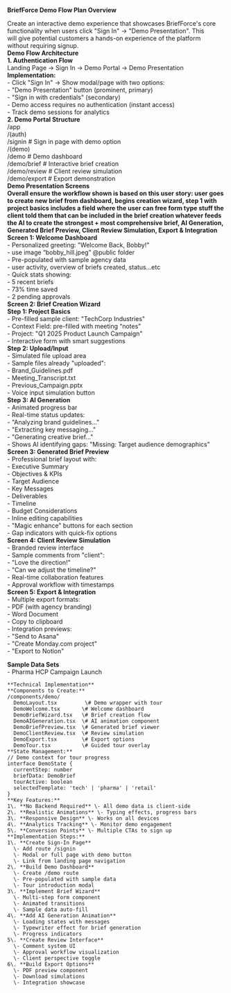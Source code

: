 **BriefForce Demo Flow Plan Overview**

Create an interactive demo experience that showcases BriefForce's core functionality when users click "Sign In" → "Demo Presentation". This  
    will give potential customers a hands-on experience of the platform  
    without requiring signup.  
    **Demo Flow Architecture**  
    **1\. Authentication Flow**  
    Landing Page → Sign In → Demo Portal → Demo Presentation  
    **Implementation:**  
    \- Click "Sign In" → Show modal/page with two options:  
      \- "Demo Presentation" button (prominent, primary)  
      \- "Sign in with credentials" (secondary)  
    \- Demo access requires no authentication (instant access)  
    \- Track demo sessions for analytics  
    **2\. Demo Portal Structure**  
    /app  
      /(auth)  
        /signin          \# Sign in page with demo option  
      /(demo)  
        /demo           \# Demo dashboard  
        /demo/brief     \# Interactive brief creation  
        /demo/review    \# Client review simulation  
        /demo/export    \# Export demonstration  
    **Demo Presentation Screens**  
**Overall ensure the workflow shown is based on this user story: user goes to create new brief from dashboard, begins creation wizard, step 1 with project basics includes a field where the user can free form type stuff the client told them that can be included in the brief creation whatever feeds the AI to create the strongest \+ most comprehensive brief, AI Generation, Generated Brief Preview, Client Review Simulation, Export & Integration**  
    **Screen 1: Welcome Dashboard**  
    \- Personalized greeting: "Welcome Back, Bobby\!"  
\- use image “bobby\_hill.jpeg” @public folder  
    \- Pre-populated with sample agency data  
\- user activity, overview of briefs created, status…etc  
    \- Quick stats showing:  
      \- 5 recent briefs  
      \- 73% time saved  
      \- 2 pending approvals  
    **Screen 2: Brief Creation Wizard**  
    **Step 1: Project Basics**  
    \- Pre-filled sample client: "TechCorp Industries"  
\- Context Field: pre-filled with meeting “notes”  
    \- Project: "Q1 2025 Product Launch Campaign"  
    \- Interactive form with smart suggestions  
    **Step 2: Upload/Input**  
    \- Simulated file upload area  
    \- Sample files already "uploaded":  
      \- Brand\_Guidelines.pdf  
      \- Meeting\_Transcript.txt  
      \- Previous\_Campaign.pptx  
    \- Voice input simulation button  
    **Step 3: AI Generation**  
    \- Animated progress bar  
    \- Real-time status updates:  
      \- "Analyzing brand guidelines..."  
      \- "Extracting key messaging..."  
      \- "Generating creative brief..."  
    \- Shows AI identifying gaps: "Missing: Target audience demographics"  
    **Screen 3: Generated Brief Preview**  
    \- Professional brief layout with:  
      \- Executive Summary  
      \- Objectives & KPIs  
      \- Target Audience  
      \- Key Messages  
      \- Deliverables  
      \- Timeline  
      \- Budget Considerations  
    \- Inline editing capabilities  
    \- "Magic enhance" buttons for each section  
    \- Gap indicators with quick-fix options  
    **Screen 4: Client Review Simulation**  
    \- Branded review interface  
    \- Sample comments from "client":  
      \- "Love the direction\!"  
      \- "Can we adjust the timeline?"  
    \- Real-time collaboration features  
    \- Approval workflow with timestamps  
    **Screen 5: Export & Integration**  
    \- Multiple export formats:  
      \- PDF (with agency branding)  
      \- Word Document  
      \- Copy to clipboard  
    \- Integration previews:  
      \- "Send to Asana"  
      \- "Create Monday.com project"  
      \- "Export to Notion"  
      
**Sample Data Sets**  
        \- Pharma HCP Campaign Launch

    **Technical Implementation**  
    **Components to Create:**  
    /components/demo/  
      DemoLayout.tsx         \# Demo wrapper with tour  
      DemoWelcome.tsx       \# Welcome dashboard  
      DemoBriefWizard.tsx   \# Brief creation flow  
      DemoAIGeneration.tsx  \# AI animation component  
      DemoBriefPreview.tsx  \# Generated brief viewer  
      DemoClientReview.tsx  \# Review simulation  
      DemoExport.tsx        \# Export options  
      DemoTour.tsx          \# Guided tour overlay  
    **State Management:**  
    // Demo context for tour progress  
    interface DemoState {  
      currentStep: number  
      briefData: DemoBrief  
      tourActive: boolean  
      selectedTemplate: 'tech' | 'pharma' | 'retail'  
    }  
    **Key Features:**  
    1\. **No Backend Required** \- All demo data is client-side  
    2\. **Realistic Animations** \- Typing effects, progress bars  
    3\. **Responsive Design** \- Works on all devices  
    4\. **Analytics Tracking** \- Monitor demo engagement  
    5\. **Conversion Points** \- Multiple CTAs to sign up  
    **Implementation Steps:**  
    1\. **Create Sign-In Page**  
      \- Add route /signin  
      \- Modal or full page with demo button  
      \- Link from landing page navigation  
    2\. **Build Demo Dashboard**  
      \- Create /demo route  
      \- Pre-populated with sample data  
      \- Tour introduction modal  
    3\. **Implement Brief Wizard**  
      \- Multi-step form component  
      \- Animated transitions  
      \- Sample data auto-fill  
    4\. **Add AI Generation Animation**  
      \- Loading states with messages  
      \- Typewriter effect for brief generation  
      \- Progress indicators  
    5\. **Create Review Interface**  
      \- Comment system UI  
      \- Approval workflow visualization  
      \- Client perspective toggle  
    6\. **Build Export Options**  
      \- PDF preview component  
      \- Download simulations  
      \- Integration showcase  
